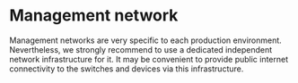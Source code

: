 # Management network

Management networks are very specific to each production environment.
Nevertheless, we strongly recommend to use a dedicated independent network
infrastructure for it. It may be convenient to provide public internet
connectivity to the switches and devices via this infrastructure.